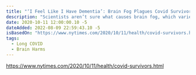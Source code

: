 ```yaml
---
title: "‘I Feel Like I Have Dementia’: Brain Fog Plagues Covid Survivors"
description: "Scientists aren’t sure what causes brain fog, which varies widely and affects even people who became only mildly physically ill from Covid-19 and had no previous medical conditions. Leading theories are that it arises when the body’s immune response to the virus doesn’t shut down or from inflammation in blood vessels leading to the brain."
date: 2020-10-11 12:00:00.10 -5
dateAdded: 2022-08-09 22:59:43.10 -5
isBasedOn: "https://www.nytimes.com/2020/10/11/health/covid-survivors.html"
tags:
  - Long COVID
  - Brain Harms
---
```


https://www.nytimes.com/2020/10/11/health/covid-survivors.html
